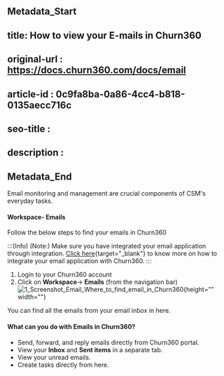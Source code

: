 ## Metadata_Start
## title: How to view your E-mails in Churn360
## original-url : https://docs.churn360.com/docs/email
## article-id : 0c9fa8ba-0a86-4cc4-b818-0135aecc716c
## seo-title : 
## description : 
## Metadata_End
Email monitoring and management are crucial components of CSM's everyday tasks. 

#### Workspace- Emails
Follow the below steps to find your emails in Churn360

:::(Info) (Note:)
Make sure you have integrated your email application through integration. [Click here](https://docs.churn360.com/docs/integrate-outlook-churn360){target="_blank"} to know more on how to integrate your email application with Churn360.
:::
1. Login to your Churn360 account
2. Click on  **Workspace**→ **Emails** (from the navigation bar)
![1_Screenshot_Email_Where_to_find_email_in_Churn360](https://cdn.document360.io/b618a27d-7a6e-4dfb-84d1-30d3ef656644/Images/Documentation/1_Screenshot_Email_Where_to_find_email_in_Churn360.png){height="" width=""}

You can find all the emails from your email inbox in here. 

#### What can you do with Emails in Churn360?

* Send, forward, and reply emails directly from Churn360 portal.
* View your **Inbox** and **Sent items** in a separate tab.
* View your unread emails.
* Create tasks directly from here. 



